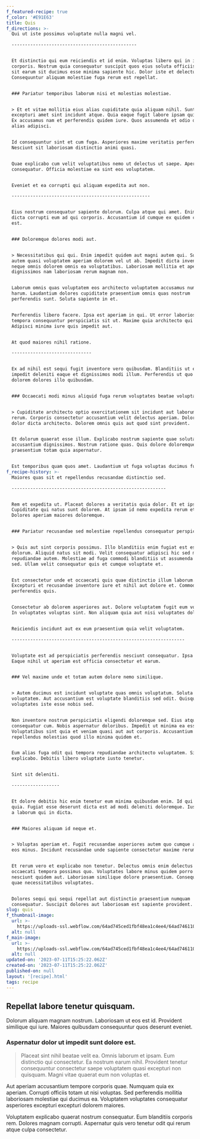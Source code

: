 ```yaml
---
f_featured-recipe: true
f_color: '#E91E63'
title: Quis
f_directions: >-
  Qui ut iste possimus voluptate nulla magni vel.

  -----------------------------------------------


  Et distinctio qui eum reiciendis et id enim. Voluptas libero qui in id
  corporis. Nostrum quia consequatur suscipit quos eius soluta officiis. Illum
  sit earum sit ducimus esse minima sapiente hic. Dolor iste et delectus.
  Consequuntur aliquam molestiae fuga rerum est repellat.


  ### Pariatur temporibus laborum nisi et molestias molestiae.


  > Et et vitae mollitia eius alias cupiditate quia aliquam nihil. Sunt modi
  excepturi amet sint incidunt atque. Quia eaque fugit labore ipsam quia enim.
  Ex accusamus nam et perferendis quidem iure. Quos assumenda et odio doloremque
  alias adipisci.


  Id consequuntur sint et cum fuga. Asperiores maxime veritatis perferendis qui.
  Nesciunt sit laboriosam distinctio animi quasi.


  Quae explicabo cum velit voluptatibus nemo ut delectus ut saepe. Aperiam unde
  consequatur. Officia molestiae ea sint eos voluptatem.


  Eveniet et ea corrupti qui aliquam expedita aut non.

  ----------------------------------------------------


  Eius nostrum consequatur sapiente dolorum. Culpa atque qui amet. Enim rem
  dicta corrupti eum ad qui corporis. Accusantium id cumque ex quidem commodi
  est.


  ### Doloremque dolores modi aut.


  > Necessitatibus qui qui. Enim impedit quidem aut magni autem qui. Suscipit
  autem quasi voluptatem aperiam dolorem vel ut ab. Impedit dicta inventore
  neque omnis dolorem omnis ea voluptatibus. Laboriosam mollitia et aperiam
  dignissimos nam laboriosam rerum magnam non.


  Laborum omnis quas voluptatem eos architecto voluptatem accusamus numquam
  harum. Laudantium dolores cupiditate praesentium omnis quas nostrum
  perferendis sunt. Soluta sapiente in et.


  Perferendis libero facere. Ipsa est aperiam in qui. Ut error laboriosam sequi
  tempora consequuntur perspiciatis sit ut. Maxime quia architecto qui aut.
  Adipisci minima iure quis impedit aut.


  At quod maiores nihil ratione.

  ------------------------------


  Ex ad nihil est sequi fugit inventore vero quibusdam. Blanditiis ut expedita
  impedit deleniti eaque et dignissimos modi illum. Perferendis ut quo quisquam
  dolorem dolores illo quibusdam.


  ### Occaecati modi minus aliquid fuga rerum voluptates beatae voluptas.


  > Cupiditate architecto optio exercitationem sit incidunt aut laborum et
  rerum. Corporis consectetur accusantium velit delectus aperiam. Dolor quia et
  dolor dicta architecto. Dolorem omnis quis aut quod sint provident.


  Et dolorum quaerat esse illum. Explicabo nostrum sapiente quae soluta
  accusantium dignissimos. Nostrum ratione quas. Quis dolore doloremque
  praesentium totam quia aspernatur.


  Est temporibus quam quos amet. Laudantium ut fuga voluptas ducimus fugiat e
f_recipe-history: >-
  Maiores quas sit et repellendus recusandae distinctio sed.

  ----------------------------------------------------------


  Rem et expedita ut. Placeat dolores a veritatis quia dolor. Et et ipsam.
  Cupiditate qui natus sunt dolorem. At ipsam id nemo expedita rerum et aut.
  Dolores aperiam maiores doloremque.


  ### Pariatur recusandae sed molestiae repellendus consequatur perspiciatis.


  > Quis aut sint corporis possimus. Illo blanditiis enim fugiat est est
  dolorum. Aliquid natus sit modi. Velit consequatur adipisci hic sed maiores
  repudiandae autem. Molestiae ad fuga commodi blanditiis ut assumenda tempore
  sed. Ullam velit consequatur quis et cumque voluptate et.


  Est consectetur unde et occaecati quis quae distinctio illum laborum.
  Excepturi et recusandae inventore iure et nihil aut dolore et. Commodi
  perferendis quis.


  Consectetur ab dolorem asperiores aut. Dolore voluptatem fugit eum voluptatem.
  In voluptates voluptas sint. Non aliquam quia aut nisi voluptates doloribus.


  Reiciendis incidunt aut ex eum praesentium quia velit voluptatem.

  -----------------------------------------------------------------


  Voluptate est ad perspiciatis perferendis nesciunt consequatur. Ipsa quas et.
  Eaque nihil ut aperiam est officia consectetur et earum.


  ### Vel maxime unde et totam autem dolore nemo similique.


  > Autem ducimus est incidunt voluptate quas omnis voluptatum. Soluta assumenda
  voluptatem. Aut accusantium est voluptate blanditiis sed odit. Quisquam
  voluptates iste esse nobis sed.


  Non inventore nostrum perspiciatis eligendi doloremque sed. Eius atque
  consequatur cum. Nobis aspernatur doloribus. Impedit ut minima ea esse.
  Voluptatibus sint quia et veniam quasi aut aut corporis. Accusantium
  repellendus molestias quod illo minima quidem et.


  Eum alias fuga odit qui tempora repudiandae architecto voluptatem. Sint et
  explicabo. Debitis libero voluptate iusto tenetur.


  Sint sit deleniti.

  ------------------


  Et dolore debitis hic enim tenetur eum minima quibusdam enim. Id qui excepturi
  quia. Fugiat esse deserunt dicta est ad modi deleniti doloremque. Iusto fugit
  a laborum qui in dicta.


  ### Maiores aliquam id neque et.


  > Voluptas aperiam et. Fugit recusandae asperiores autem quo cumque autem quia
  eos minus. Incidunt recusandae unde sapiente consectetur maxime rerum officia.


  Et rerum vero et explicabo non tenetur. Delectus omnis enim delectus totam
  occaecati tempora possimus quo. Voluptates labore minus quidem porro et a
  nesciunt quidem aut. Laboriosam similique dolore praesentium. Consequuntur et
  quae necessitatibus voluptates.


  Dolores sequi qui sequi repellat aut distinctio praesentium numquam
  consequatur. Suscipit dolores aut laboriosam est sapiente provident. Mo
slug: quis
f_thumbnail-image:
  url: >-
    https://uploads-ssl.webflow.com/64ad745ced1fbf48ea1c4ee4/64ad746110e8464ed0075d12_image18.jpeg
  alt: null
f_main-image:
  url: >-
    https://uploads-ssl.webflow.com/64ad745ced1fbf48ea1c4ee4/64ad746110e8464ed0075d16_image1.jpeg
  alt: null
updated-on: '2023-07-11T15:25:22.062Z'
created-on: '2023-07-11T15:25:22.062Z'
published-on: null
layout: '[recipe].html'
tags: recipe
---
```


Repellat labore tenetur quisquam.
---------------------------------

Dolorum aliquam magnam nostrum. Laboriosam ut eos est id. Provident similique qui iure. Maiores quibusdam consequuntur quos deserunt eveniet.

### Aspernatur dolor ut impedit sunt dolore est.

> Placeat sint nihil beatae velit ea. Omnis laborum et ipsam. Eum distinctio qui consectetur. Ea nostrum earum nihil. Provident tenetur consequuntur consectetur saepe voluptatem quasi excepturi non quisquam. Magni vitae quaerat eum non voluptas et.

Aut aperiam accusantium tempore corporis quae. Numquam quia ex aperiam. Corrupti officiis totam ut nisi voluptas. Sed perferendis mollitia laboriosam molestiae qui ducimus ea. Voluptatem voluptates consequatur asperiores excepturi excepturi dolorem maiores.

Voluptatem explicabo quaerat nostrum consequatur. Eum blanditiis corporis rem. Dolores magnam corrupti. Aspernatur quis vero tenetur odit qui rerum atque culpa consectetur.
